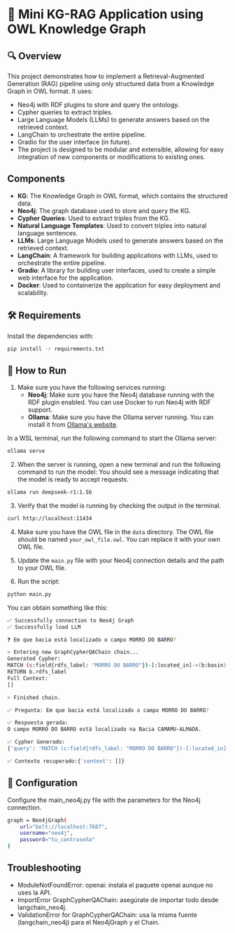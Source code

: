 # 🧠 Mini KG-RAG Application using OWL Knowledge Graph

## 🔍 Overview
This project demonstrates how to implement a Retrieval-Augmented Generation (RAG) pipeline using only structured data from a Knowledge Graph in OWL format. It uses:

- Neo4j with RDF plugins to store and query the ontology.
- Cypher queries to extract triples.
- Large Language Models (LLMs) to generate answers based on the retrieved context.
- LangChain to orchestrate the entire pipeline.
- Gradio for the user interface (in future).
- The project is designed to be modular and extensible, allowing for easy integration of new components or modifications to existing ones.

## Components
- **KG**: The Knowledge Graph in OWL format, which contains the structured data.
- **Neo4j**: The graph database used to store and query the KG.
- **Cypher Queries**: Used to extract triples from the KG.
- **Natural Language Templates**: Used to convert triples into natural language sentences.
- **LLMs**: Large Language Models used to generate answers based on the retrieved context.
- **LangChain**: A framework for building applications with LLMs, used to orchestrate the entire pipeline.
- **Gradio**: A library for building user interfaces, used to create a simple web interface for the application.
- **Docker**: Used to containerize the application for easy deployment and scalability.

## 🛠️ Requirements

Install the dependencies with:

```bash
pip install -r requirements.txt
```

## 🚀 How to Run
1. Make sure you have the following services running:
    - **Neo4j**: Make sure you have the Neo4j database running with the RDF plugin enabled. You can use Docker to run Neo4j with RDF support.
    - **Ollama**: Make sure you have the Ollama server running. You can install it from [Ollama's website](https://ollama.com/).

In a WSL terminal, run the following command to start the Ollama server:

```bash
ollama serve
```

2. When the server is running, open a new terminal and run the following command to run the model:
You should see a message indicating that the model is ready to accept requests.

```bash
ollama run deepseek-r1:1.5b
```

3. Verify that the model is running by checking the output in the terminal. 

```bash
curl http://localhost:11434

```

4. Make sure you have the OWL file in the `data` directory. The OWL file should be named `your_owl_file.owl`. You can replace it with your own OWL file.
5. Update the `main.py` file with your Neo4j connection details and the path to your OWL file.

6. Run the script:

```bash
python main.py
```
You can obtain something like this:

```bash
✅ Successfully connection to Neo4j Graph
✅ Successfully load LLM

❓ Em que bacia está localizado o campo MORRO DO BARRO?

> Entering new GraphCypherQAChain chain...
Generated Cypher:
MATCH (c:field{rdfs_label: "MORRO DO BARRO"})-[:located_in]->(b:basin) 
RETURN b.rdfs_label
Full Context:
[]

> Finished chain.

✅ Pregunta: Em que bacia está localizado o campo MORRO DO BARRO?

✅ Respuesta gerada: 
O campo MORRO DO BARRO está localizado na Bacia CAMAMU-ALMADA.

✅ Cypher Generado:
{'query': 'MATCH (c:field{rdfs_label: "MORRO DO BARRO"})-[:located_in]->(b:basin) \nRETURN b.rdfs_label'}

✅ Contexto recuperado:{'context': []}
```

## 🧩 Configuration

Configure the main_neo4j.py file with the parameters for the Neo4j connection.

```bash
graph = Neo4jGraph(
    url="bolt://localhost:7687",
    username="neo4j",
    password="tu_contraseña"
)
```

## Troubleshooting

- ModuleNotFoundError: openai: instala el paquete openai aunque no uses la API.
- ImportError GraphCypherQAChain: asegúrate de importar todo desde langchain_neo4j.
- ValidationError for GraphCypherQAChain: usa la misma fuente (langchain_neo4j) para el Neo4jGraph y el Chain.